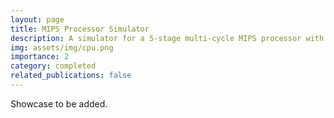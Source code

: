 ```yaml
---
layout: page
title: MIPS Processor Simulator
description: A simulator for a 5-stage multi-cycle MIPS processor with a simple, direct-mapped cache in C.
img: assets/img/cpu.png
importance: 2
category: completed
related_publications: false
---
```


Showcase to be added.
